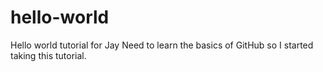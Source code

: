# hello-world
Hello world tutorial for Jay
Need to learn the basics of GitHub so I started taking this tutorial.
